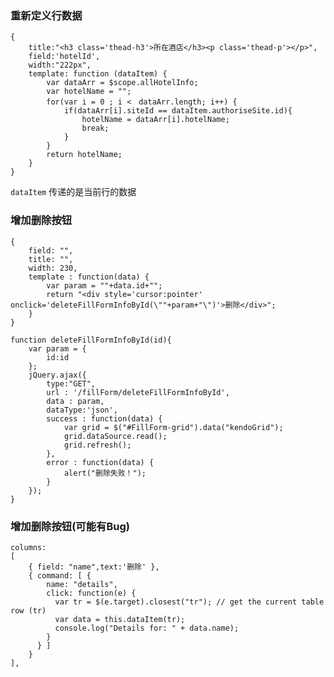 ### 重新定义行数据

    {
        title:"<h3 class='thead-h3'>所在酒店</h3><p class='thead-p'></p>",
        field:'hotelId',
        width:"222px",
        template: function (dataItem) {
            var dataArr = $scope.allHotelInfo;
            var hotelName = "";
            for(var i = 0 ; i <　dataArr.length; i++) {
                if(dataArr[i].siteId == dataItem.authoriseSite.id){
                    hotelName = dataArr[i].hotelName;
                    break;
                }
            }
            return hotelName;
        }
    }
`dataItem` 传递的是当前行的数据
### 增加删除按钮

    {
        field: "",
        title: "",
        width: 230,
        template : function(data) {
            var param = ""+data.id+"";
            return "<div style='cursor:pointer' onclick='deleteFillFormInfoById(\""+param+"\")'>删除</div>";
        }
    }

    function deleteFillFormInfoById(id){
        var param = {
            id:id
        };
        jQuery.ajax({
            type:"GET",
            url : '/fillForm/deleteFillFormInfoById',
            data : param,
            dataType:'json',
            success : function(data) {
                var grid = $("#FillForm-grid").data("kendoGrid");
                grid.dataSource.read();
                grid.refresh();
            },
            error : function(data) {
                alert("删除失败！");
            }
        });
    }

### 增加删除按钮(可能有Bug)

    columns: 
    [
        { field: "name",text:'删除' },
        { command: [ {
            name: "details",
            click: function(e) {
              var tr = $(e.target).closest("tr"); // get the current table row (tr)
              var data = this.dataItem(tr);
              console.log("Details for: " + data.name);
            }
          } ]
        }
    ],
